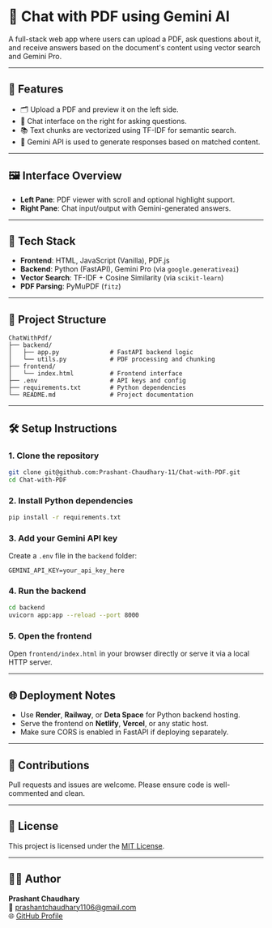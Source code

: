 # 📄 Chat with PDF using Gemini AI

A full-stack web app where users can upload a PDF, ask questions about it, and receive answers based on the document's content using vector search and Gemini Pro.

---

## 🔧 Features

- 🗂 Upload a PDF and preview it on the left side.
- 💬 Chat interface on the right for asking questions.
- 📚 Text chunks are vectorized using TF-IDF for semantic search.
- 🤖 Gemini API is used to generate responses based on matched content.

---

## 🖼 Interface Overview

- **Left Pane**: PDF viewer with scroll and optional highlight support.
- **Right Pane**: Chat input/output with Gemini-generated answers.

---

## 🚀 Tech Stack

- **Frontend**: HTML, JavaScript (Vanilla), PDF.js
- **Backend**: Python (FastAPI), Gemini Pro (via `google.generativeai`)
- **Vector Search**: TF-IDF + Cosine Similarity (via `scikit-learn`)
- **PDF Parsing**: PyMuPDF (`fitz`)

---

## 📁 Project Structure

```
ChatWithPdf/
├── backend/
│   ├── app.py              # FastAPI backend logic
│   └── utils.py            # PDF processing and chunking
├── frontend/
│   └── index.html          # Frontend interface
├── .env                    # API keys and config
├── requirements.txt        # Python dependencies
└── README.md               # Project documentation
```

---

## 🛠 Setup Instructions

### 1. Clone the repository
```bash
git clone git@github.com:Prashant-Chaudhary-11/Chat-with-PDF.git
cd Chat-with-PDF
```

### 2. Install Python dependencies
```bash
pip install -r requirements.txt
```

### 3. Add your Gemini API key
Create a `.env` file in the `backend` folder:
```
GEMINI_API_KEY=your_api_key_here
```

### 4. Run the backend
```bash
cd backend
uvicorn app:app --reload --port 8000
```

### 5. Open the frontend
Open `frontend/index.html` in your browser directly or serve it via a local HTTP server.

---

## 🌐 Deployment Notes

- Use **Render**, **Railway**, or **Deta Space** for Python backend hosting.
- Serve the frontend on **Netlify**, **Vercel**, or any static host.
- Make sure CORS is enabled in FastAPI if deploying separately.

---

## 🤝 Contributions

Pull requests and issues are welcome. Please ensure code is well-commented and clean.

---

## 🧠 License

This project is licensed under the [MIT License](LICENSE).

---

## 🙋‍♂️ Author

**Prashant Chaudhary**  
📧 [prashantchaudhary1106@gmail.com](mailto:prashantchaudhary1106@gmail.com)  
🌐 [GitHub Profile](https://github.com/Prashant-Chaudhary-11)
